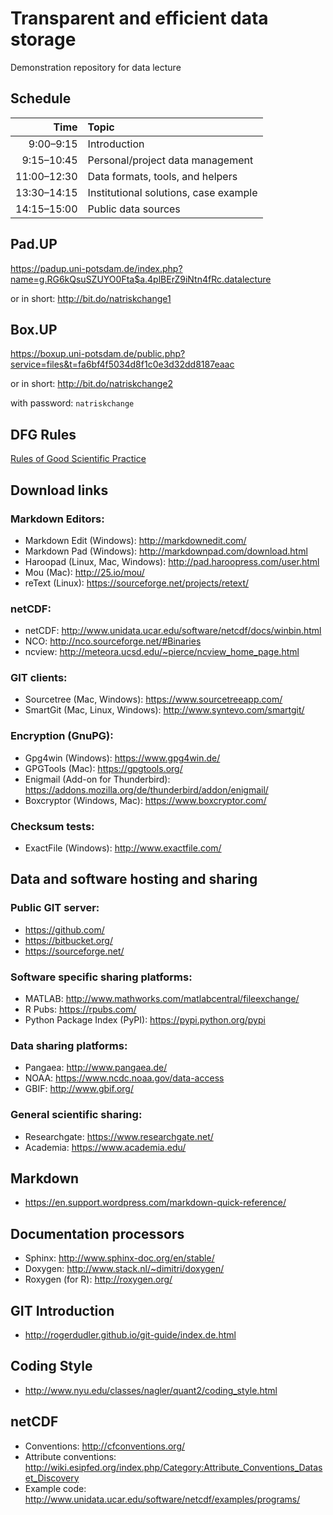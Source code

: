 # Transparent and efficient data storage
Demonstration repository for data lecture

## Schedule
| Time         | Topic                                 |
|-------------:|:--------------------------------------|
| 9:00–9:15    | Introduction                          |  | 9:15–10:45   | Personal/project data management      |  
| 11:00–12:30  | Data formats, tools, and helpers      |  | 13:30–14:15  | Institutional solutions, case example |  | 14:15–15:00  | Public data sources                   |  


## Pad.UP
<https://padup.uni-potsdam.de/index.php?name=g.RG6kQsuSZUYO0Fta$a.4plBErZ9iNtn4fRc.datalecture>

or in short: <http://bit.do/natriskchange1>

## Box.UP
<https://boxup.uni-potsdam.de/public.php?service=files&t=fa6bf4f5034d8f1c0e3d32dd8187eaac>

or in short: <http://bit.do/natriskchange2>

with password: `natriskchange`

## DFG Rules
[Rules of Good Scientific Practice](http://www.dfg.de/en/research_funding/principles_dfg_funding/good_scientific_practice/)


## Download links

### Markdown Editors:
* Markdown Edit (Windows): <http://markdownedit.com/>
* Markdown Pad (Windows): <http://markdownpad.com/download.html>
* Haroopad (Linux, Mac, Windows): <http://pad.haroopress.com/user.html>
* Mou (Mac): <http://25.io/mou/>
* reText (Linux): <https://sourceforge.net/projects/retext/>

### netCDF:
* netCDF: <http://www.unidata.ucar.edu/software/netcdf/docs/winbin.html>
* NCO: <http://nco.sourceforge.net/#Binaries>
* ncview: <http://meteora.ucsd.edu/~pierce/ncview_home_page.html>

### GIT clients:
* Sourcetree (Mac, Windows): <https://www.sourcetreeapp.com/>
* SmartGit (Mac, Linux, Windows): <http://www.syntevo.com/smartgit/>

### Encryption (GnuPG):
* Gpg4win (Windows): <https://www.gpg4win.de/>
* GPGTools (Mac): <https://gpgtools.org/>
* Enigmail (Add-on for Thunderbird): <https://addons.mozilla.org/de/thunderbird/addon/enigmail/>
* Boxcryptor (Windows, Mac): <https://www.boxcryptor.com/>

### Checksum tests:
* ExactFile (Windows): <http://www.exactfile.com/>

## Data and software hosting and sharing

### Public GIT server:
* <https://github.com/>
* <https://bitbucket.org/>
* <https://sourceforge.net/>

### Software specific sharing platforms:
* MATLAB: <http://www.mathworks.com/matlabcentral/fileexchange/>
* R Pubs: <https://rpubs.com/>
* Python Package Index (PyPI): <https://pypi.python.org/pypi>

### Data sharing platforms:
* Pangaea: <http://www.pangaea.de/>
* NOAA: <https://www.ncdc.noaa.gov/data-access>
* GBIF: <http://www.gbif.org/>

### General scientific sharing:
* Researchgate: <https://www.researchgate.net/>
* Academia: <https://www.academia.edu/>

## Markdown

* <https://en.support.wordpress.com/markdown-quick-reference/>

## Documentation processors
* Sphinx: <http://www.sphinx-doc.org/en/stable/>
* Doxygen: <http://www.stack.nl/~dimitri/doxygen/>
* Roxygen (for R): <http://roxygen.org/>

## GIT Introduction
* <http://rogerdudler.github.io/git-guide/index.de.html>

## Coding Style
* <http://www.nyu.edu/classes/nagler/quant2/coding_style.html>

## netCDF
* Conventions: <http://cfconventions.org/>
* Attribute conventions: <http://wiki.esipfed.org/index.php/Category:Attribute_Conventions_Dataset_Discovery>
* Example code: <http://www.unidata.ucar.edu/software/netcdf/examples/programs/>
